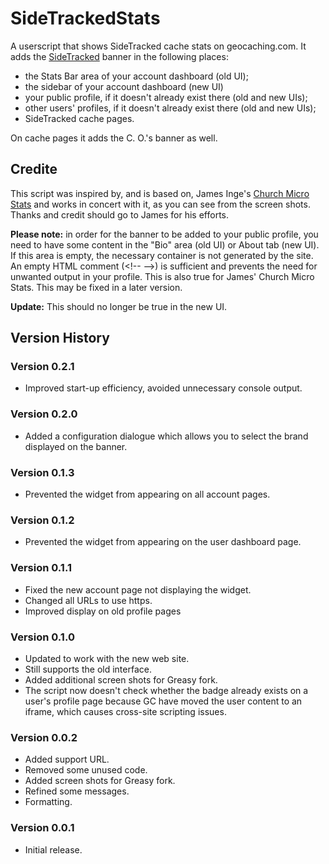 # SideTrackedStats

A userscript that shows SideTracked cache stats on geocaching.com. It adds the [SideTracked](https://www.sidetrackedseries.info/) banner in the following places:

* the Stats Bar area of your account dashboard (old UI);
* the sidebar of your account dashboard (new UI)
* your public profile, if it doesn't already exist there (old and new UIs);
* other users' profiles, if it doesn't already exist there (old and new UIs);
* SideTracked cache pages.

On cache pages it adds the C. O.'s banner as well.

## Credite

This script was inspired by, and is based on, James Inge's [Church Micro Stats](https://greasyfork.org/en/scripts/9641-church-micro-stats) and works in concert with it, as you can see from the screen shots. Thanks and credit should go to James for his efforts.

__Please note:__ in order for the banner to be added to your public profile, you need to have some content in the "Bio" area (old UI) or About tab (new UI). If this area is empty, the necessary container is not generated by the site. An empty HTML comment (&#60;!-- --&#62;) is sufficient and prevents the need for unwanted output in your profile. This is also true for James' Church Micro Stats. This may be fixed in a later version.

__Update:__ This should no longer be true in the new UI.

## Version History

### Version 0.2.1

* Improved start-up efficiency, avoided unnecessary console output.

### Version 0.2.0

* Added a configuration dialogue which allows you to select the brand displayed on the banner.

### Version 0.1.3

* Prevented the widget from appearing on all account pages.

### Version 0.1.2

* Prevented the widget from appearing on the user dashboard page.

### Version 0.1.1

* Fixed the new account page not displaying the widget.
* Changed all URLs to use https.
* Improved display on old profile pages

### Version 0.1.0

* Updated to work with the new web site.
* Still supports the old interface.
* Added additional screen shots for Greasy fork.
* The script now doesn't check whether the badge already exists on a user's profile page because GC have moved the user content to an iframe, which causes cross-site scripting issues.

### Version 0.0.2

* Added support URL.
* Removed some unused code.
* Added screen shots for Greasy fork.
* Refined some messages.
* Formatting.

### Version 0.0.1

* Initial release.
